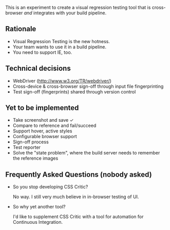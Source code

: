 This is an experiment to create a visual regression testing tool that is cross-browser *and* integrates with your build pipeline.

Rationale
---------
- Visual Regression Testing is the new hotness.
- Your team wants to use it in a build pipeline.
- You need to support IE, too.

Technical decisions
-------------------
- WebDriver (http://www.w3.org/TR/webdriver/)
- Cross-device & cross-browser sign-off through input file fingerprinting
- Test sign-off (fingerprints) shared through version control

Yet to be implemented
---------------------
- Take screenshot and save ✓
- Compare to reference and fail/succeed
- Support hover, active styles
- Configurable browser support
- Sign-off process
- Test reporter
- Solve the "state problem", where the build server needs to remember the reference images

Frequently Asked Questions (nobody asked)
-----------------------------------------
- So you stop developing CSS Critic?

    No way. I still very much believe in in-browser testing of UI.

- So why yet another tool?

    I'd like to supplement CSS Critic with a tool for automation for Continuous Integration.
